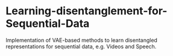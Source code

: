# Learning-disentanglement-for-Sequential-Data
Implementation of VAE-based methods to learn disentangled representations for sequential data, e.g. Videos and Speech.

